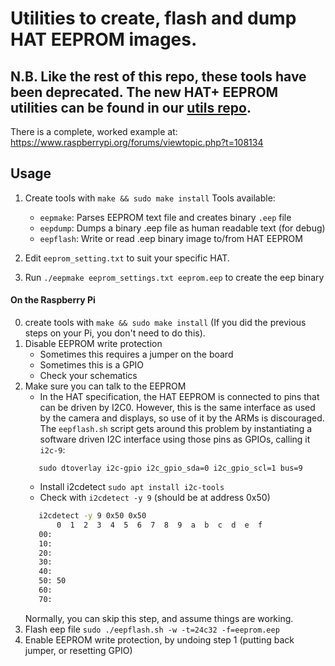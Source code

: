 # Utilities to create, flash and dump HAT EEPROM images.

## N.B. Like the rest of this repo, these tools have been deprecated. The new HAT+ EEPROM utilities can be found in our [utils repo](https://github.com/raspberrypi/utils/tree/master/eeptools). ##

There is a complete, worked example at:
https://www.raspberrypi.org/forums/viewtopic.php?t=108134

## Usage

1. Create tools with `make && sudo make install`
	Tools available:
	* `eepmake`: Parses EEPROM text file and creates binary `.eep` file
	* `eepdump`: Dumps a binary .eep file as human readable text (for debug)
	* `eepflash`: Write or read .eep binary image to/from HAT EEPROM

2. Edit `eeprom_setting.txt` to suit your specific HAT.

3. Run `./eepmake eeprom_settings.txt eeprom.eep` to create the eep binary

#### On the Raspberry Pi
0. create tools with `make && sudo make install` (If you did the previous steps on your Pi, you don't need to do this).
1. Disable EEPROM write protection
	* Sometimes this requires a jumper on the board
	* Sometimes this is a GPIO
	* Check your schematics
2. Make sure you can talk to the EEPROM
	* In the HAT specification, the HAT EEPROM is connected to pins that can be driven by I2C0.
	  However, this is the same interface as used by the camera and displays, so use of it by the ARMs is discouraged.
	  The `eepflash.sh` script gets around this problem by instantiating a software driven I2C interface using those
	  pins as GPIOs, calling it `i2c-9`:
	```
	   sudo dtoverlay i2c-gpio i2c_gpio_sda=0 i2c_gpio_scl=1 bus=9
	```
	* Install i2cdetect `sudo apt install i2c-tools`
	* Check with `i2cdetect -y 9` (should be at address 0x50)
	```bash
	   i2cdetect -y 9 0x50 0x50
	       0  1  2  3  4  5  6  7  8  9  a  b  c  d  e  f
	   00: 
	   10:
	   20:
	   30:
	   40:
	   50: 50
	   60: 
	   70:
	```
	Normally, you can skip this step, and assume things are working.
3. Flash eep file `sudo ./eepflash.sh -w -t=24c32 -f=eeprom.eep`
4. Enable EEPROM write protection, by undoing step 1 (putting back jumper, or resetting GPIO)

